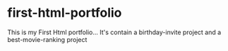 # first-html-portfolio
This is my First Html portfolio... It's contain a birthday-invite project and a best-movie-ranking project
